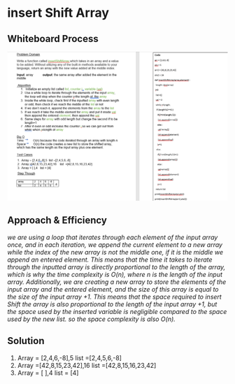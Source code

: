 # insert Shift Array

## Whiteboard Process

![Whiteboard](./w2.PNG)


## Approach & Efficiency
*we are using a loop that iterates through each element of the input array once, and in each iteration, we append the current element to a new array while the index of the new array is not the middle one, if it is the middle we append an entered element. This means that the time it takes to iterate through the inputted array is directly proportional to the length of the array, which is why the time complexity is O(n), where n is the length of the input array.
Additionally, we are creating a new array to store the elements of the input array and the entered element, and the size of this array is equal to the size of the input array +1. This means that the space required to insert Shift the array is also proportional to the length of the input array +1, but the space used by the inserted variable is negligible compared to the space used by the new list. so the space complexity is also O(n).*


## Solution
1.	Array = [2,4,6,-8],5  list =[2,4,5,6,-8]
2.	Array =[42,8,15,23,42],16    list  =[42,8,15,16,23,42]
3.	Array = [ ],4   list = [4] 

